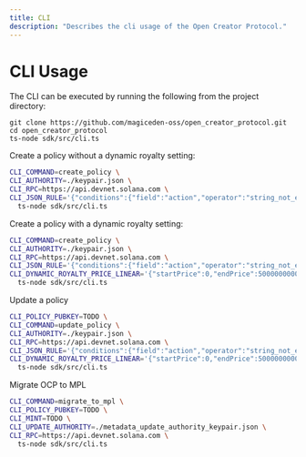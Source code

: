```yaml
---
title: CLI
description: "Describes the cli usage of the Open Creator Protocol."
---
```


# CLI Usage

The CLI can be executed by running the following from the project directory:

```shell
git clone https://github.com/magiceden-oss/open_creator_protocol.git
cd open_creator_protocol
ts-node sdk/src/cli.ts
```

Create a policy without a dynamic royalty setting:

```bash
CLI_COMMAND=create_policy \
CLI_AUTHORITY=./keypair.json \
CLI_RPC=https://api.devnet.solana.com \
CLI_JSON_RULE='{"conditions":{"field":"action","operator":"string_not_equals","value":""},"events":[]}' \
  ts-node sdk/src/cli.ts
```

Create a policy with a dynamic royalty setting:

```bash
CLI_COMMAND=create_policy \
CLI_AUTHORITY=./keypair.json \
CLI_RPC=https://api.devnet.solana.com \
CLI_JSON_RULE='{"conditions":{"field":"action","operator":"string_not_equals","value":""},"events":[]}' \
CLI_DYNAMIC_ROYALTY_PRICE_LINEAR='{"startPrice":0,"endPrice":5000000000,"startMultiplierBp":10000,"endMultiplierBp":0}' \
  ts-node sdk/src/cli.ts
```

Update a policy

```bash
CLI_POLICY_PUBKEY=TODO \
CLI_COMMAND=update_policy \
CLI_AUTHORITY=./keypair.json \
CLI_RPC=https://api.devnet.solana.com \
CLI_JSON_RULE='{"conditions":{"field":"action","operator":"string_not_equals","value":""},"events":[]}' \
CLI_DYNAMIC_ROYALTY_PRICE_LINEAR='{"startPrice":0,"endPrice":5000000000,"startMultiplierBp":10000,"endMultiplierBp":0}' \
  ts-node sdk/src/cli.ts
```

Migrate OCP to MPL

```bash
CLI_COMMAND=migrate_to_mpl \
CLI_POLICY_PUBKEY=TODO \
CLI_MINT=TODO \
CLI_UPDATE_AUTHORITY=./metadata_update_authority_keypair.json \
CLI_RPC=https://api.devnet.solana.com \
  ts-node sdk/src/cli.ts
```
